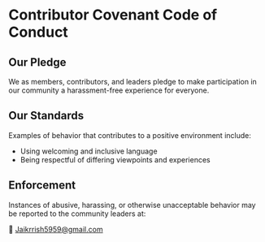 # Contributor Covenant Code of Conduct

## Our Pledge

We as members, contributors, and leaders pledge to make participation in our community a harassment-free experience for everyone.

## Our Standards

Examples of behavior that contributes to a positive environment include:
- Using welcoming and inclusive language
- Being respectful of differing viewpoints and experiences

## Enforcement

Instances of abusive, harassing, or otherwise unacceptable behavior may be reported to the community leaders at:

📧 Jaikrrish5959@gmail.com

